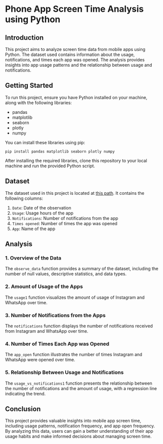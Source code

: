 # Phone App Screen Time Analysis using Python

## Introduction

This project aims to analyze screen time data from mobile apps using Python. The dataset used contains information about the usage, notifications, and times each app was opened. The analysis provides insights into app usage patterns and the relationship between usage and notifications.

## Getting Started

To run this project, ensure you have Python installed on your machine, along with the following libraries:

- pandas
- matplotlib
- seaborn
- plotly
- numpy

You can install these libraries using pip:

```
pip install pandas matplotlib seaborn plotly numpy
```

After installing the required libraries, clone this repository to your local machine and run the provided Python script.

## Dataset

The dataset used in this project is located at [this path](https://statso.io/screen-time-analysis-case-study/). It contains the following columns:

1. `Date`: Date of the observation
2. `Usage`: Usage hours of the app
3. `Notifications`: Number of notifications from the app
4. `Times opened`: Number of times the app was opened
5. `App`: Name of the app

## Analysis

### 1. Overview of the Data

The `observe_data` function provides a summary of the dataset, including the number of null values, descriptive statistics, and data types.

### 2. Amount of Usage of the Apps

The `usage1` function visualizes the amount of usage of Instagram and WhatsApp over time.

### 3. Number of Notifications from the Apps

The `notifications` function displays the number of notifications received from Instagram and WhatsApp over time.

### 4. Number of Times Each App was Opened

The `app_open` function illustrates the number of times Instagram and WhatsApp were opened over time.

### 5. Relationship Between Usage and Notifications

The `usage_vs_notifications1` function presents the relationship between the number of notifications and the amount of usage, with a regression line indicating the trend.

## Conclusion

This project provides valuable insights into mobile app screen time, including usage patterns, notification frequency, and app open frequency. By analyzing this data, users can gain a better understanding of their app usage habits and make informed decisions about managing screen time.
